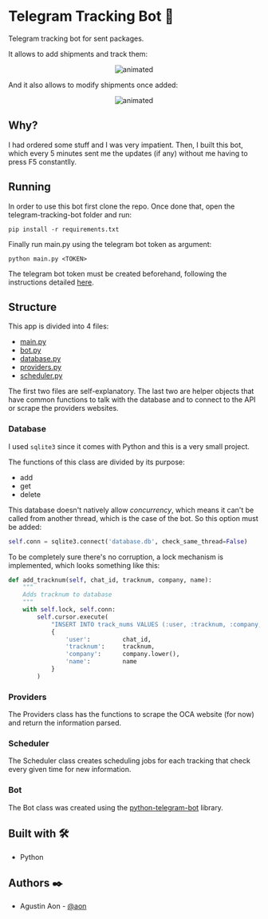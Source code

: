 # Telegram Tracking Bot 🤖
Telegram tracking bot for sent packages.

It allows to add shipments and track them:

<p align="center">
  <img src="images/add.gif" alt="animated" />
</p>

And it also allows to modify shipments once added:

<p align="center">
  <img src="images/admin.gif" alt="animated" />
</p>


## Why?
I had ordered some stuff and I was very impatient. Then, I built this bot, which every 5 minutes sent me the updates (if any) without me having to press F5 constantlly.

## Running
In order to use this bot first clone the repo. Once done that, open the telegram-tracking-bot folder and run:
```
pip install -r requirements.txt
```
Finally run main.py using the telegram bot token as argument:
```
python main.py <TOKEN>
```

The telegram bot token must be created beforehand, following the instructions detailed [here](https://core.telegram.org/bots#6-botfather).

## Structure
This app is divided into 4 files:

 - [main.py](main.py)
 - [bot.py](bot.py) 
 - [database.py](database.py)
 - [providers.py](providers.py)
 - [scheduler.py](scheduler.py)

The first two files are self-explanatory. The last two are helper objects that have common functions to talk with the database and to connect to the API or scrape the providers websites.

### Database
I used `sqlite3` since it comes with Python and this is a very small project.

The functions of this class are divided by its purpose:
 - add
 - get
 - delete

This database doesn't natively allow *concurrency*, which means it can't be called from another thread, which is the case of the bot. So this option must be added:

```python
self.conn = sqlite3.connect('database.db', check_same_thread=False)
```

To be completely sure there's no corruption, a lock mechanism is implemented, which looks something like this:
```python
def add_tracknum(self, chat_id, tracknum, company, name):
    """
    Adds tracknum to database
    """
    with self.lock, self.conn:
        self.cursor.execute(
            "INSERT INTO track_nums VALUES (:user, :tracknum, :company, :name)",
            {
                'user':         chat_id,
                'tracknum':     tracknum,
                'company':      company.lower(),
                'name':         name
            }
        )  
```

### Providers
The Providers class has the functions to scrape the OCA website (for now) and return the information parsed.

### Scheduler
The Scheduler class creates scheduling jobs for each tracking that check every given time for new information.

### Bot
The Bot class was created using the [python-telegram-bot](https://github.com/python-telegram-bot/python-telegram-bot) library.

## Built with 🛠️
- Python

## Authors ✒️
- Agustin Aon - [@aon](https://github.com/aon)
